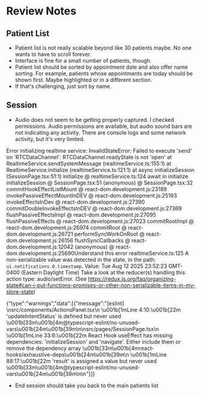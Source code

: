 # Review Notes

## Patient List
* Patient list is not really scalable beyond like 30 patients maybe. No one wants to have to scroll forever.
* Interface is fine for a small number of patients, though.
* Patient list should be sorted by appointment date and also offer name sorting. For example, patients whose appointments are today should be shown first. Maybe highlighted or in a different section.
* If that's challenging, just sort by name.

## Session
* Audio does not seem to be getting properly captured. I checked permissions. Audio permissions are available, but audio sound bars are not indicating any activity. There are console logs and some network activity, but it's very limited.

Error initializing realtime service: InvalidStateError: Failed to execute 'send' on 'RTCDataChannel': RTCDataChannel.readyState is not 'open'
    at RealtimeService.sendSystemMessage (realtimeService.ts:155:1)
    at RealtimeService.initialize (realtimeService.ts:121:1)
    at async initializeSession (SessionPage.tsx:51:1)
initialize @ realtimeService.ts:124
await in initialize
initializeSession @ SessionPage.tsx:51
(anonymous) @ SessionPage.tsx:32
commitHookEffectListMount @ react-dom.development.js:23189
invokePassiveEffectMountInDEV @ react-dom.development.js:25193
invokeEffectsInDev @ react-dom.development.js:27390
commitDoubleInvokeEffectsInDEV @ react-dom.development.js:27369
flushPassiveEffectsImpl @ react-dom.development.js:27095
flushPassiveEffects @ react-dom.development.js:27023
commitRootImpl @ react-dom.development.js:26974
commitRoot @ react-dom.development.js:26721
performSyncWorkOnRoot @ react-dom.development.js:26156
flushSyncCallbacks @ react-dom.development.js:12042
(anonymous) @ react-dom.development.js:25690Understand this error
realtimeService.ts:125 A non-serializable value was detected in the state, in the path: `ui.notifications.0.timestamp`. Value: Tue Aug 12 2025 23:52:23 GMT-0400 (Eastern Daylight Time) 
Take a look at the reducer(s) handling this action type: audio/setError.
(See https://redux.js.org/faq/organizing-state#can-i-put-functions-promises-or-other-non-serializable-items-in-my-store-state)

{"type":"warnings","data":[{"message":"[eslint] \nsrc/components/ActionsPanel.tsx\n  \u001b[1mLine 4:10:\u001b[22m  'updateIntentStatus' is defined but never used  \u001b[33m\u001b[4m@typescript-eslint/no-unused-vars\u001b[24m\u001b[39m\n\nsrc/pages/SessionPage.tsx\n  \u001b[1mLine 33:6:\u001b[22m   React Hook useEffect has missing dependencies: 'initializeSession' and 'navigate'. Either include them or remove the dependency array  \u001b[33m\u001b[4mreact-hooks/exhaustive-deps\u001b[24m\u001b[39m\n  \u001b[1mLine 88:17:\u001b[22m  'result' is assigned a value but never used                                                                                            \u001b[33m\u001b[4m@typescript-eslint/no-unused-vars\u001b[24m\u001b[39m\n\n"}]}

* End session should take you back to the main patients list